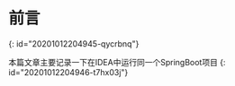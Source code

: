 # 前言
{: id="20201012204945-qycrbnq"}

本篇文章主要记录一下在IDEA中运行同一个SpringBoot项目
{: id="20201012204946-t7hx03j"}
